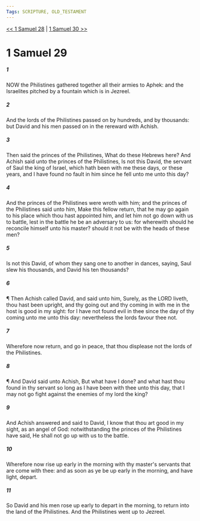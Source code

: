 ```yaml
---
Tags: SCRIPTURE, OLD_TESTAMENT
---
```


[<< 1 Samuel 28](OLD_TESTAMENT/09_1_Samuel/1_Samuel_28.md) | [1 Samuel 30 >>](OLD_TESTAMENT/09_1_Samuel/1_Samuel_30.md)

# 1 Samuel 29

##### 1

NOW the Philistines gathered together all their armies to Aphek: and the Israelites pitched by a fountain which is in Jezreel.

##### 2

And the lords of the Philistines passed on by hundreds, and by thousands: but David and his men passed on in the rereward with Achish.

##### 3

Then said the princes of the Philistines, What do these Hebrews here? And Achish said unto the princes of the Philistines, Is not this David, the servant of Saul the king of Israel, which hath been with me these days, or these years, and I have found no fault in him since he fell unto me unto this day?

##### 4

And the princes of the Philistines were wroth with him; and the princes of the Philistines said unto him, Make this fellow return, that he may go again to his place which thou hast appointed him, and let him not go down with us to battle, lest in the battle he be an adversary to us: for wherewith should he reconcile himself unto his master? should it not be with the heads of these men?

##### 5

Is not this David, of whom they sang one to another in dances, saying, Saul slew his thousands, and David his ten thousands?

##### 6

¶ Then Achish called David, and said unto him, Surely, as the LORD liveth, thou hast been upright, and thy going out and thy coming in with me in the host is good in my sight: for I have not found evil in thee since the day of thy coming unto me unto this day: nevertheless the lords favour thee not.

##### 7

Wherefore now return, and go in peace, that thou displease not the lords of the Philistines.

##### 8

¶ And David said unto Achish, But what have I done? and what hast thou found in thy servant so long as I have been with thee unto this day, that I may not go fight against the enemies of my lord the king?

##### 9

And Achish answered and said to David, I know that thou art good in my sight, as an angel of God: notwithstanding the princes of the Philistines have said, He shall not go up with us to the battle.

##### 10

Wherefore now rise up early in the morning with thy master's servants that are come with thee: and as soon as ye be up early in the morning, and have light, depart.

##### 11

So David and his men rose up early to depart in the morning, to return into the land of the Philistines. And the Philistines went up to Jezreel.
